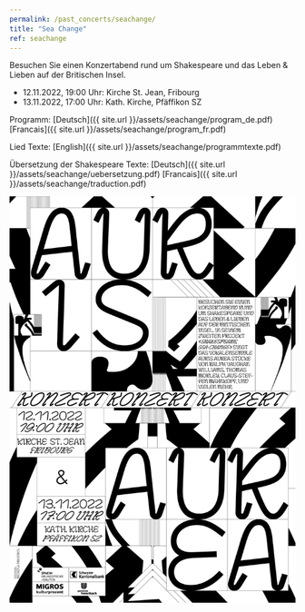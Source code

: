 ```yaml
---
permalink: /past_concerts/seachange/
title: "Sea Change"
ref: seachange
---
```


Besuchen Sie einen Konzertabend rund um Shakespeare und das Leben & Lieben auf der Britischen Insel.

- 12.11.2022, 19:00 Uhr: Kirche St. Jean, Fribourg
- 13.11.2022, 17:00 Uhr: Kath. Kirche, Pfäffikon SZ

Programm: [Deutsch]({{ site.url }}/assets/seachange/program_de.pdf) [Francais]({{ site.url }}/assets/seachange/program_fr.pdf)

Lied Texte: [English]({{ site.url }}/assets/seachange/programmtexte.pdf)

Übersetzung der Shakespeare Texte: [Deutsch]({{ site.url }}/assets/seachange/uebersetzung.pdf) [Francais]({{ site.url }}/assets/seachange/traduction.pdf)
 
![Sea Change](/assets/seachange/seachange_de.png)
